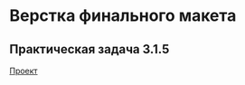 # Верстка финального макета

## Практическая задача 3.1.5
[Проект](https://solyaaaaa.github.io/kata/)